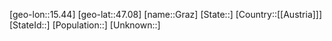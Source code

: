﻿---
location: [47.08,15.44]
type: City
tags:
- geo/City


SpocWebEntityId: 30552
isDeleted: false
confidential: public

---
[geo-lon::15.44]
[geo-lat::47.08]
[name::Graz]
[State::]
[Country::[[Austria]]]
[StateId::]
[Population::]
[Unknown::]

